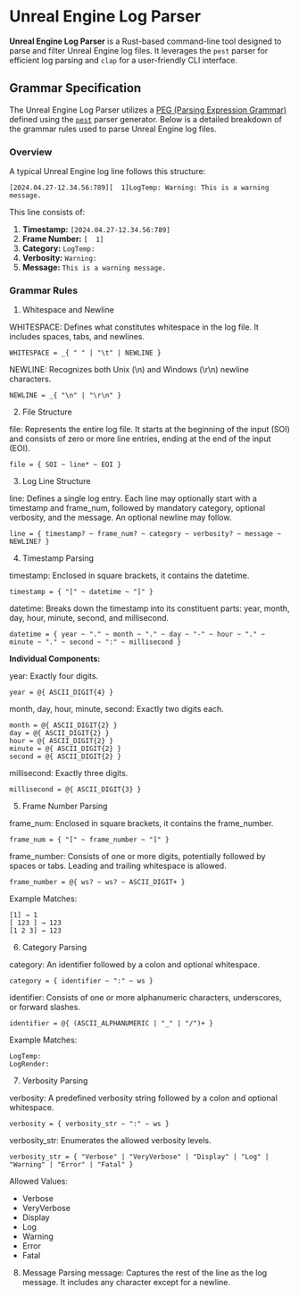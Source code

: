 ﻿# Unreal Engine Log Parser

**Unreal Engine Log Parser** is a Rust-based command-line tool designed to parse and filter Unreal Engine log files. It leverages the `pest` parser for efficient log parsing and `clap` for a user-friendly CLI interface.

## Grammar Specification

The Unreal Engine Log Parser utilizes a [PEG (Parsing Expression Grammar)](https://en.wikipedia.org/wiki/Parsing_expression_grammar) defined using the [`pest`](https://pest.rs/) parser generator. Below is a detailed breakdown of the grammar rules used to parse Unreal Engine log files.

### Overview

A typical Unreal Engine log line follows this structure:
```
[2024.04.27-12.34.56:789][  1]LogTemp: Warning: This is a warning message.
```

This line consists of:

1. **Timestamp:** `[2024.04.27-12.34.56:789]`
2. **Frame Number:** `[  1]`
3. **Category:** `LogTemp:`
4. **Verbosity:** `Warning:`
5. **Message:** `This is a warning message.`

### Grammar Rules

1. Whitespace and Newline

WHITESPACE: Defines what constitutes whitespace in the log file. It includes spaces, tabs, and newlines.

```pest
WHITESPACE = _{ " " | "\t" | NEWLINE }
```
NEWLINE: Recognizes both Unix (\n) and Windows (\r\n) newline characters.

```pest
NEWLINE = _{ "\n" | "\r\n" }
```

2. File Structure

file: Represents the entire log file. It starts at the beginning of the input (SOI) and consists of zero or more line entries, ending at the end of the input (EOI).

```pest
file = { SOI ~ line* ~ EOI }
```

3. Log Line Structure

line: Defines a single log entry. Each line may optionally start with a timestamp and frame_num, followed by mandatory category, optional verbosity, and the message. An optional newline may follow.

```pest
line = { timestamp? ~ frame_num? ~ category ~ verbosity? ~ message ~ NEWLINE? }
```

4. Timestamp Parsing

timestamp: Enclosed in square brackets, it contains the datetime.

```pest
timestamp = { "[" ~ datetime ~ "]" }
```
datetime: Breaks down the timestamp into its constituent parts: year, month, day, hour, minute, second, and millisecond.

```pest
datetime = { year ~ "." ~ month ~ "." ~ day ~ "-" ~ hour ~ "." ~ minute ~ "." ~ second ~ ":" ~ millisecond }
```
**Individual Components:**

year: Exactly four digits.

```pest
year = @{ ASCII_DIGIT{4} }
```
month, day, hour, minute, second: Exactly two digits each.

```pest
month = @{ ASCII_DIGIT{2} }
day = @{ ASCII_DIGIT{2} }
hour = @{ ASCII_DIGIT{2} }
minute = @{ ASCII_DIGIT{2} }
second = @{ ASCII_DIGIT{2} }
```
millisecond: Exactly three digits.

```pest
millisecond = @{ ASCII_DIGIT{3} }
```
5. Frame Number Parsing

frame_num: Enclosed in square brackets, it contains the frame_number.

```pest
frame_num = { "[" ~ frame_number ~ "]" }
```

frame_number: Consists of one or more digits, potentially followed by spaces or tabs. Leading and trailing whitespace is allowed.

```pest
frame_number = @{ ws? ~ ws? ~ ASCII_DIGIT+ }
```
Example Matches:
```
[1] → 1
[ 123 ] → 123
[1 2 3] → 123
```
6. Category Parsing

category: An identifier followed by a colon and optional whitespace.

```pest
category = { identifier ~ ":" ~ ws }
```
identifier: Consists of one or more alphanumeric characters, underscores, or forward slashes.

```pest
identifier = @{ (ASCII_ALPHANUMERIC | "_" | "/")+ }
```
Example Matches:
```
LogTemp:
LogRender:
```

7. Verbosity Parsing

verbosity: A predefined verbosity string followed by a colon and optional whitespace.

```pest
verbosity = { verbosity_str ~ ":" ~ ws }
```
verbosity_str: Enumerates the allowed verbosity levels.

```pest
verbosity_str = { "Verbose" | "VeryVerbose" | "Display" | "Log" | "Warning" | "Error" | "Fatal" }
```
Allowed Values:
- Verbose
- VeryVerbose
- Display
- Log
- Warning
- Error
- Fatal
8. Message Parsing
   message: Captures the rest of the line as the log message. It includes any character except for a newline.